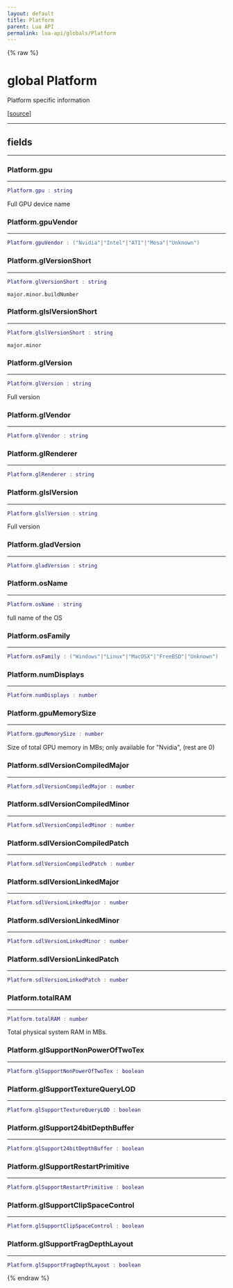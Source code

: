 ```yaml
---
layout: default
title: Platform
parent: Lua API
permalink: lua-api/globals/Platform
---
```


{% raw %}

# global Platform


Platform specific information

[<a href="https://github.com/beyond-all-reason/RecoilEngine/blob/b4d0041e4c68c34dace9abf492f9193d28ef5d7e/rts/Lua/LuaConstPlatform.cpp#L15-L44" target="_blank">source</a>]







---



## fields
---

### Platform.gpu
---
```lua
Platform.gpu : string
```



Full GPU device name








### Platform.gpuVendor
---
```lua
Platform.gpuVendor : ("Nvidia"|"Intel"|"ATI"|"Mesa"|"Unknown")
```










### Platform.glVersionShort
---
```lua
Platform.glVersionShort : string
```



`major.minor.buildNumber`








### Platform.glslVersionShort
---
```lua
Platform.glslVersionShort : string
```



`major.minor`








### Platform.glVersion
---
```lua
Platform.glVersion : string
```



Full version








### Platform.glVendor
---
```lua
Platform.glVendor : string
```










### Platform.glRenderer
---
```lua
Platform.glRenderer : string
```










### Platform.glslVersion
---
```lua
Platform.glslVersion : string
```



Full version








### Platform.gladVersion
---
```lua
Platform.gladVersion : string
```










### Platform.osName
---
```lua
Platform.osName : string
```



full name of the OS








### Platform.osFamily
---
```lua
Platform.osFamily : ("Windows"|"Linux"|"MacOSX"|"FreeBSD"|"Unknown")
```










### Platform.numDisplays
---
```lua
Platform.numDisplays : number
```










### Platform.gpuMemorySize
---
```lua
Platform.gpuMemorySize : number
```



Size of total GPU memory in MBs; only available for "Nvidia", (rest are 0)








### Platform.sdlVersionCompiledMajor
---
```lua
Platform.sdlVersionCompiledMajor : number
```










### Platform.sdlVersionCompiledMinor
---
```lua
Platform.sdlVersionCompiledMinor : number
```










### Platform.sdlVersionCompiledPatch
---
```lua
Platform.sdlVersionCompiledPatch : number
```










### Platform.sdlVersionLinkedMajor
---
```lua
Platform.sdlVersionLinkedMajor : number
```










### Platform.sdlVersionLinkedMinor
---
```lua
Platform.sdlVersionLinkedMinor : number
```










### Platform.sdlVersionLinkedPatch
---
```lua
Platform.sdlVersionLinkedPatch : number
```










### Platform.totalRAM
---
```lua
Platform.totalRAM : number
```



Total physical system RAM in MBs.








### Platform.glSupportNonPowerOfTwoTex
---
```lua
Platform.glSupportNonPowerOfTwoTex : boolean
```










### Platform.glSupportTextureQueryLOD
---
```lua
Platform.glSupportTextureQueryLOD : boolean
```










### Platform.glSupport24bitDepthBuffer
---
```lua
Platform.glSupport24bitDepthBuffer : boolean
```










### Platform.glSupportRestartPrimitive
---
```lua
Platform.glSupportRestartPrimitive : boolean
```










### Platform.glSupportClipSpaceControl
---
```lua
Platform.glSupportClipSpaceControl : boolean
```










### Platform.glSupportFragDepthLayout
---
```lua
Platform.glSupportFragDepthLayout : boolean
```












{% endraw %}